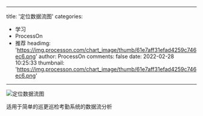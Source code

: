 
---
title: '定位数据流图'
categories: 
 - 学习
 - ProcessOn
 - 推荐
headimg: 'https://img.processon.com/chart_image/thumb/61e7aff31efad4259c746ec6.png'
author: ProcessOn
comments: false
date: 2022-02-28 10:25:33
thumbnail: 'https://img.processon.com/chart_image/thumb/61e7aff31efad4259c746ec6.png'
---

<div>   
<img class="thumb" alt="定位数据流图" src="https://img.processon.com/chart_image/thumb/61e7aff31efad4259c746ec6.png" referrerpolicy="no-referrer">
<p>适用于简单的巡更巡检考勤系统的数据流分析</p>  
</div>
            